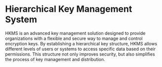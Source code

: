 # Hierarchical Key Management System
HKMS is an advanced key management solution designed to provide organizations with a flexible and secure way to manage and control encryption keys. By establishing a hierarchical key structure, HKMS allows different levels of users or systems to access specific data based on their permissions. This structure not only improves security, but also simplifies the process of key management and distribution.
